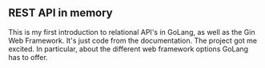 ## REST API in memory
This is my first introduction to relational API's in GoLang, as well as the Gin Web Framework. It's just code from the documentation.
The project got me excited. In particular, about the different web framework options GoLang has to offer.



